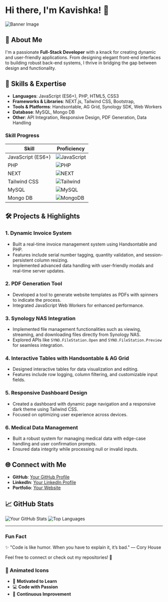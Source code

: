 # Hi there, I'm Kavishka! 👋

![Banner Image](https://files.oaiusercontent.com/file-Hk2DmJBuraNB7cvcjh5TeR?se=2024-12-19T06%3A39%3A27Z&sp=r&sv=2024-08-04&sr=b&rscc=max-age%3D604800%2C%20immutable%2C%20private&rscd=attachment%3B%20filename%3D64c31af9-fd70-4407-8f50-7ed0aec8799b.webp&sig=5Xry4GxqNtG1/8TCUxU6GoOKDA1lDNhTZCJtu2/iGI8%3D)


## 🚀 About Me
I'm a passionate **Full-Stack Developer** with a knack for creating dynamic and user-friendly applications. From designing elegant front-end interfaces to building robust back-end systems, I thrive in bridging the gap between design and functionality.

## 🌟 Skills & Expertise
- **Languages**: JavaScript (ES6+), PHP, HTML5, CSS3
- **Frameworks & Libraries**: NEXT.js, Tailwind CSS, Bootstrap, 
- **Tools & Platforms**: Handsontable, AG Grid, Synology SDK, Web Workers
- **Database**: MySQL, Mongo DB
- **Other**: API Integration, Responsive Design, PDF Generation, Data Handling

### Skill Progress
| Skill                | Proficiency |
|----------------------|-------------|
| JavaScript (ES6+)    | ![JavaScript](https://img.shields.io/badge/JavaScript-90%25-green) |
| PHP                  | ![PHP](https://img.shields.io/badge/PHP-85%25-green) |
| NEXT                 | ![NEXT](https://img.shields.io/badge/NEXT-80%25-yellow) |
| Tailwind CSS         | ![Tailwind](https://img.shields.io/badge/Tailwind%20CSS-75%25-orange) |
| MySQL                | ![MySQL](https://img.shields.io/badge/MySQL-85%25-green) |
| Mongo DB             | ![MongoDB](https://img.shields.io/badge/MongoDB-85%25-green) |


## 🛠️ Projects & Highlights
### 1. **Dynamic Invoice System**
- Built a real-time invoice management system using Handsontable and PHP.
- Features include serial number tagging, quantity validation, and session-persistent column resizing.
- Implemented advanced data handling with user-friendly modals and real-time server updates.

### 2. **PDF Generation Tool**
- Developed a tool to generate website templates as PDFs with spinners to indicate the process.
- Integrated JavaScript Web Workers for enhanced performance.

### 3. **Synology NAS Integration**
- Implemented file management functionalities such as viewing, streaming, and downloading files directly from Synology NAS.
- Explored APIs like `SYNO.FileStation.Open` and `SYNO.FileStation.Preview` for seamless integration.

### 4. **Interactive Tables with Handsontable & AG Grid**
- Designed interactive tables for data visualization and editing.
- Features include row logging, column filtering, and customizable input fields.

### 5. **Responsive Dashboard Design**
- Created a dashboard with dynamic page navigation and a responsive dark theme using Tailwind CSS.
- Focused on optimizing user experience across devices.

### 6. **Medical Data Management**
- Built a robust system for managing medical data with edge-case handling and user confirmation prompts.
- Ensured data integrity while processing null or invalid inputs.

## 🌐 Connect with Me
- **GitHub**: [Your GitHub Profile](https://github.com/Kavi8428)
- **LinkedIn**: [Your LinkedIn Profile](https://linkedin.com/in/m-d-l-u-kavishka)
- **Portfolio**: [Your Website](https://mdlukavishka.online/)

## 📈 GitHub Stats
![Your GitHub Stats](https://github-readme-stats.vercel.app/api?username=Kavi8428&show_icons=true&theme=radical)
![Top Languages](https://github-readme-stats.vercel.app/api/top-langs/?username=Kavi8428&layout=compact&theme=radical)

---

### Fun Fact
✨ "Code is like humor. When you have to explain it, it’s bad." — Cory House

Feel free to connect or check out my repositories! 🚀

### 🚀 Animated Icons
- 🌟 **Motivated to Learn** 
- 💻 **Code with Passion**
- 📖 **Continuous Improvement**

